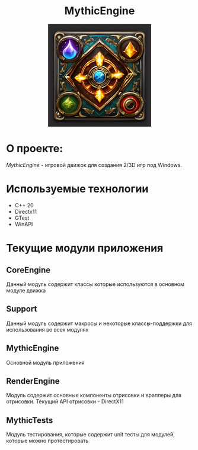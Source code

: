 <h1 align="center">MythicEngine</h1>

<p align="center">
<img src="./misc/MythicEngine.png" width="55%" height="55%">
</p>

# О проекте:
*MythicEngine* - игровой движок для создания 2/3D игр под Windows.

# Используемые технологии
- C++ 20
- Directx11
- GTest
- WinAPI

# Текущие модули приложения

## CoreEngine
Данный модуль содержит классы которые используются в основном модуле движка

## Support
Данный модуль содержит макросы и некоторые классы-поддержки для использования во всех модулях

## MythicEngine
Основной модуль приложения

## RenderEngine
Модуль содержит основные компоненты отрисовки и врапперы для отрисовки. Текущий API отрисовки - DirectX11

## MythicTests
Модуль тестирования, которые содержит unit тесты для модулей, которые можно протестировать